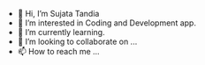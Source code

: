 - 👋 Hi, I’m Sujata Tandia
- 👀 I’m interested in Coding and Development app.
- 🌱 I’m currently learning.
- 💞️ I’m looking to collaborate on ...
- 📫 How to reach me ...

<!---
tandia749/tandia749 is a ✨ special ✨ repository because its `README.md` (this file) appears on your GitHub profile.
You can click the Preview link to take a look at your changes.
--->
